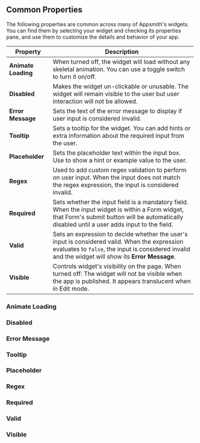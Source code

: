 <!--- This page extends https://docs.appsmith.com/reference/widgets , adding a list of properties that many widgets have in common. -->

## Common Properties

The following properties are common across many of Appsmith's widgets. You can find them by selecting your widget and checking its properties pane, and use them to customize the details and behavior of your app.

| **Property** | **Description** |
|--------------|-----------------|
| **Animate Loading** | When turned off, the widget will load without any skeletal animation. You can use a toggle switch to turn it on/off. |
| **Disabled** | Makes the widget un-clickable or unusable. The widget will remain visible to the user but user interaction will not be allowed. |
| **Error Message** | Sets the text of the error message to display if user input is considered invalid. | 
| **Tooltip** | Sets a tooltip for the widget. You can add hints or extra information about the required input from the user. |
| **Placeholder** | Sets the placeholder text within the input box. Use to show a hint or example value to the user. |
| **Regex** | Used to add custom regex validation to perform on user input. When the input does not match the regex expression, the input is considered invalid. |
| **Required** | Sets whether the input field is a mandatory field. When the input widget is within a Form widget, that Form's submit button will be automatically disabled until a user adds input to the field. |
| **Valid** | Sets an expression to decide whether the user's input is considered valid. When the expression evaluates to `false`, the input is considered invalid and the widget will show its **Error Message**. |
| **Visible** | Controls widget's visibility on the page. When turned off: The widget will not be visible when the app is published. It appears translucent when in Edit mode. |

### Animate Loading

### Disabled

### Error Message

### Tooltip

### Placeholder

### Regex

### Required

### Valid

### Visible
